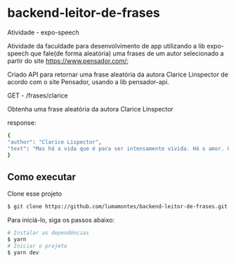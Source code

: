 # backend-leitor-de-frases
Atividade - expo-speech

Atividade da faculdade para desenvolvimento de app utilizando a lib expo-speech que fale(de forma aleatória) uma frases de um autor selecionado a partir do site 
https://www.pensador.com/;

Criado API para retornar uma frase aleatória da autora Clarice Linspector de acordo com o site Pensador, usando a lib pensador-api.

GET - /frases/clarice

Obtenha uma frase aleatória da autora Clarice Linspector

response:
```bash
{
"author": "Clarice Lispector",
"text": "Mas há a vida que é para ser intensamente vivida. Há o amor. Que tem que ser vivido até a última gota. Sem nenhum medo. Não mata."
}

```

## Como executar 

Clone esse projeto

```bash
$ git clone https://github.com/lumamontes/backend-leitor-de-frases.git
```

Para iniciá-lo, siga os passos abaixo:
```bash
# Instalar as dependências
$ yarn
# Iniciar o projeto
$ yarn dev
```
